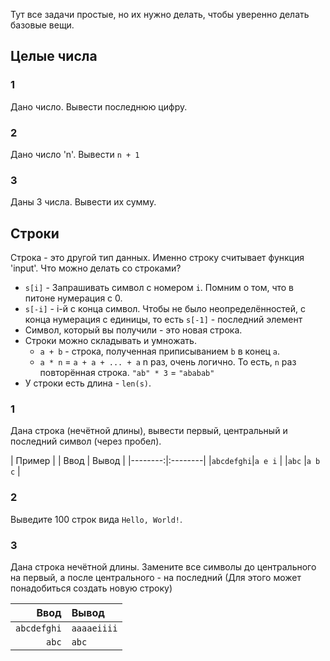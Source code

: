 Тут все задачи простые, но их нужно делать, чтобы уверенно делать базовые вещи.

## Целые числа
### 1
Дано число. Вывести последнюю цифру.

### 2
Дано число 'n'. Вывести `n + 1`

### 3
Даны 3 числа. Вывести их сумму.

## Строки
Строка - это другой тип данных. Именно строку считывает функция 'input'. Что можно делать со
строками?
* `s[i]` - Запрашивать символ с номером `i`. Помним о том, что в питоне нумерация с 0.
* `s[-i]` - i-й с конца символ. Чтобы не было неопределённостей, с конца нумерация с единицы, то
  есть `s[-1]` - последний элемент
* Символ, который вы получили - это новая строка.
* Строки можно складывать и умножать.
  * `a + b` - строка, полученная приписыванием `b` в конец `a`.
  * `a * n` = `a + a + ... + a` n раз, очень логично. То есть, `n` раз повторённая строка. `"ab" * 3`
    = `"ababab"`
* У строки есть длина - `len(s)`.

### 1
Дана строка (нечётной длины), вывести первый, центральный и последний символ (через пробел).

|      Пример       |
| Ввод    | Вывод   |
|--------:|:--------|
|`abcdefghi`|`a e i`    |
|`abc`      |`a b c`      |

### 2
Выведите 100 строк вида `Hello, World!`.

### 3
Дана строка нечётной длины. Замените все символы до центрального на первый, а после центрального -
на последний (Для этого может понадобиться создать новую строку)

| Ввод    | Вывод   |
|--------:|:--------|
|`abcdefghi`|`aaaaeiiii`|
|`abc`      | `abc`     |


